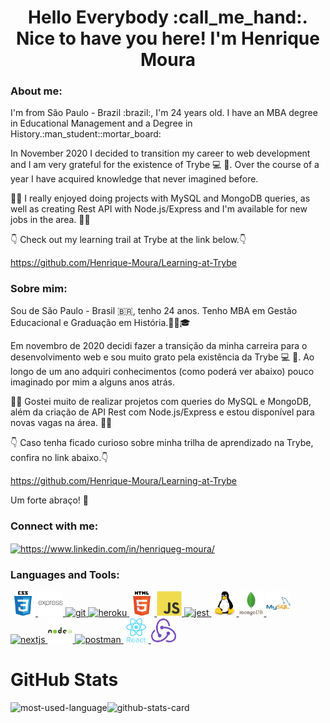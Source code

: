 <h1 align="center">Hello Everybody :call_me_hand:. Nice to have you here! I'm Henrique Moura</h1>
<h3 align="left">About me:</h3>
<p>I'm from São Paulo - Brazil :brazil:, I'm 24 years old. I have an MBA degree in Educational Management and a Degree in History.:man_student::mortar_board:

In November 2020 I decided to transition my career to web development and I am very grateful for the existence of Trybe  :computer: :star_struck:. Over the course of a year I have acquired knowledge that never imagined before.

:man_technologist: I really enjoyed doing projects with MySQL and MongoDB queries, as well as creating Rest API with Node.js/Express and I'm available for new jobs in the area. :man_technologist: 
  
:point_down: Check out my learning trail at Trybe at the link below.:point_down:

https://github.com/Henrique-Moura/Learning-at-Trybe
</p>

<h3 align="left">Sobre mim:</h3>
<p>

Sou de São Paulo - Brasil :brazil:, tenho 24 anos. Tenho MBA em Gestão Educacional e Graduação em História.:man_student::mortar_board:

Em novembro de 2020 decidi fazer a transição da minha carreira para o desenvolvimento web e sou muito grato pela existência da Trybe :computer: :star_struck:. Ao longo de um ano adquiri conhecimentos (como poderá ver abaixo) pouco imaginado por mim a alguns anos atrás.

:man_technologist: Gostei muito de realizar projetos com queries do MySQL e MongoDB, além da criação de API Rest com Node.js/Express e estou disponível para novas vagas na área. :man_technologist:

:point_down: Caso tenha ficado curioso sobre minha trilha de aprendizado na Trybe, confira no link abaixo.:point_down:

https://github.com/Henrique-Moura/Learning-at-Trybe

Um forte abraço! :handshake:

</p>

<h3 align="left">Connect with me:</h3>
<p align="left">
<a href="https://www.linkedin.com/in/henriqueg-moura/" target="blank"><img align="center" src="https://raw.githubusercontent.com/rahuldkjain/github-profile-readme-generator/master/src/images/icons/Social/linked-in-alt.svg" alt="https://www.linkedin.com/in/henriqueg-moura/" height="30" width="40" /></a>
</p>


<h3 align="left">Languages and Tools:</h3>
<p align="left"> <a href="https://www.w3schools.com/css/" target="_blank"> <img src="https://raw.githubusercontent.com/devicons/devicon/master/icons/css3/css3-original-wordmark.svg" alt="css3" width="40" height="40"/> </a> <a href="https://expressjs.com" target="_blank"> <img src="https://raw.githubusercontent.com/devicons/devicon/master/icons/express/express-original-wordmark.svg" alt="express" width="40" height="40"/> </a> <a href="https://git-scm.com/" target="_blank"> <img src="https://www.vectorlogo.zone/logos/git-scm/git-scm-icon.svg" alt="git" width="40" height="40"/> </a> <a href="https://heroku.com" target="_blank"> <img src="https://www.vectorlogo.zone/logos/heroku/heroku-icon.svg" alt="heroku" width="40" height="40"/> </a> <a href="https://www.w3.org/html/" target="_blank"> <img src="https://raw.githubusercontent.com/devicons/devicon/master/icons/html5/html5-original-wordmark.svg" alt="html5" width="40" height="40"/> </a> <a href="https://developer.mozilla.org/en-US/docs/Web/JavaScript" target="_blank"> <img src="https://raw.githubusercontent.com/devicons/devicon/master/icons/javascript/javascript-original.svg" alt="javascript" width="40" height="40"/> </a> <a href="https://jestjs.io" target="_blank"> <img src="https://www.vectorlogo.zone/logos/jestjsio/jestjsio-icon.svg" alt="jest" width="40" height="40"/> </a> <a href="https://www.linux.org/" target="_blank"> <img src="https://raw.githubusercontent.com/devicons/devicon/master/icons/linux/linux-original.svg" alt="linux" width="40" height="40"/> </a> <a href="https://www.mongodb.com/" target="_blank"> <img src="https://raw.githubusercontent.com/devicons/devicon/master/icons/mongodb/mongodb-original-wordmark.svg" alt="mongodb" width="40" height="40"/> </a> <a href="https://www.mysql.com/" target="_blank"> <img src="https://raw.githubusercontent.com/devicons/devicon/master/icons/mysql/mysql-original-wordmark.svg" alt="mysql" width="40" height="40"/> </a> <a href="https://nextjs.org/" target="_blank"> <img src="https://cdn.worldvectorlogo.com/logos/nextjs-3.svg" alt="nextjs" width="40" height="40"/> </a> <a href="https://nodejs.org" target="_blank"> <img src="https://raw.githubusercontent.com/devicons/devicon/master/icons/nodejs/nodejs-original-wordmark.svg" alt="nodejs" width="40" height="40"/> </a> <a href="https://postman.com" target="_blank"> <img src="https://www.vectorlogo.zone/logos/getpostman/getpostman-icon.svg" alt="postman" width="40" height="40"/> </a> <a href="https://reactjs.org/" target="_blank"> <img src="https://raw.githubusercontent.com/devicons/devicon/master/icons/react/react-original-wordmark.svg" alt="react" width="40" height="40"/> </a> <a href="https://redux.js.org" target="_blank"> <img src="https://raw.githubusercontent.com/devicons/devicon/master/icons/redux/redux-original.svg" alt="redux" width="40" height="40"/> </a> </p>

<h1>GitHub Stats</h1>

<p><img align="left" src="https://github-readme-stats.vercel.app/api/top-langs?username=henrique-moura&show_icons=true&locale=en&layout=compact" alt="most-used-language" /></p>

<p>&nbsp;<img align="left" src="https://github-readme-stats.vercel.app/api?username=henrique-moura&show_icons=true&locale=en" alt="github-stats-card" /></p>
<!--
**Henrique-Moura/Henrique-Moura** is a ✨ _special_ ✨ repository because its `README.md` (this file) appears on your GitHub profile.

Here are some ideas to get you started:

- 🔭 I’m currently working on ...
- 🌱 I’m currently learning ...
- 👯 I’m looking to collaborate on ...
- 🤔 I’m looking for help with ...
- 💬 Ask me about ...
- 📫 How to reach me: ...
- 😄 Pronouns: ...
- ⚡ Fun fact: ...
-->
